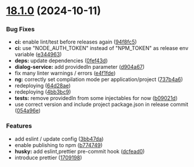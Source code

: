 # [18.1.0](https://github.com/netwin/date-time-picker/compare/18.0.0...18.1.0) (2024-10-11)


### Bug Fixes

* **ci:** enable lint/test before releases again ([94f8fc5](https://github.com/netwin/date-time-picker/commit/94f8fc51e482eb359e141cd692fd6d13a7fe66cb))
* **ci:** use "NODE_AUTH_TOKEN" instead of "NPM_TOKEN" as release env variable ([e344963](https://github.com/netwin/date-time-picker/commit/e344963477e4d530d7430e6d1370c385758885ed))
* **deps:** update dependencies ([0fef43d](https://github.com/netwin/date-time-picker/commit/0fef43da01c38886f2a79ca5e2371fc0ef12e414))
* **dialog-service:** add providedIn parameter ([d904a67](https://github.com/netwin/date-time-picker/commit/d904a676658d7cfe3b530686f2f9dbe7cbdf8f02))
* fix many linter warnings / errors ([e4f1fde](https://github.com/netwin/date-time-picker/commit/e4f1fdeb70e3dc7a42ccecefaea15eb5209562ff))
* **ng:** correctly set compilation mode per application/project ([737b4a6](https://github.com/netwin/date-time-picker/commit/737b4a69e28041d3a237989e5a7a46a5175b890f))
* redeploying ([64d28ae](https://github.com/netwin/date-time-picker/commit/64d28ae0685d8297d42180d18e5491791c217855))
* redeploying ([4bb3bc9](https://github.com/netwin/date-time-picker/commit/4bb3bc99c4b01e8e1f7376c49f325412fa61f549))
* **tests:** remove providedIn from some injectables for now ([b09021d](https://github.com/netwin/date-time-picker/commit/b09021d381b77130fdff2b09ef361514c069f8a2))
* use correct version and include project package.json in release commit ([054a96e](https://github.com/netwin/date-time-picker/commit/054a96eb01ff57ddedd2b1f12c6967f710a99f4b))


### Features

* add eslint / update config ([3bb47da](https://github.com/netwin/date-time-picker/commit/3bb47da42822c302f0a34ee2091072bb85f9cc80))
* enable publishing to npm ([b774749](https://github.com/netwin/date-time-picker/commit/b774749fb7884b6fc8471e881dd7c7b26e32b4e4))
* **husky:** add eslint,prettier pre-commit hook ([dcfead0](https://github.com/netwin/date-time-picker/commit/dcfead0ca02858aa48607ed9d3f6a9b541c1b381))
* introduce prettier ([1709198](https://github.com/netwin/date-time-picker/commit/170919803bf2c2088594b1cde1d5af05fef7b75b))

